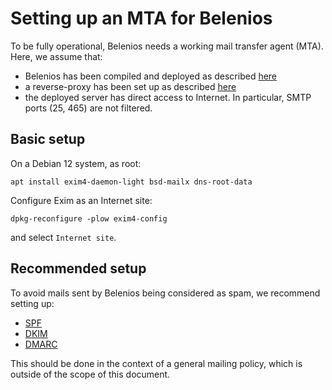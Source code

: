 # Setting up an MTA for Belenios

To be fully operational, Belenios needs a working mail transfer agent
(MTA). Here, we assume that:
- Belenios has been compiled and deployed as described
  [here](../contrib/nspawn/README.md)
- a reverse-proxy has been set up as described
  [here](reverse-proxy.md)
- the deployed server has direct access to Internet. In particular,
  SMTP ports (25, 465) are not filtered.

## Basic setup

On a Debian 12 system, as root:
```
apt install exim4-daemon-light bsd-mailx dns-root-data
```

Configure Exim as an Internet site:
```
dpkg-reconfigure -plow exim4-config
```
and select `Internet site`.

## Recommended setup

To avoid mails sent by Belenios being considered as spam, we recommend
setting up:
- [SPF](https://en.wikipedia.org/wiki/Sender_Policy_Framework)
- [DKIM](https://en.wikipedia.org/wiki/DomainKeys_Identified_Mail)
- [DMARC](https://en.wikipedia.org/wiki/DMARC)

This should be done in the context of a general mailing policy, which
is outside of the scope of this document.

